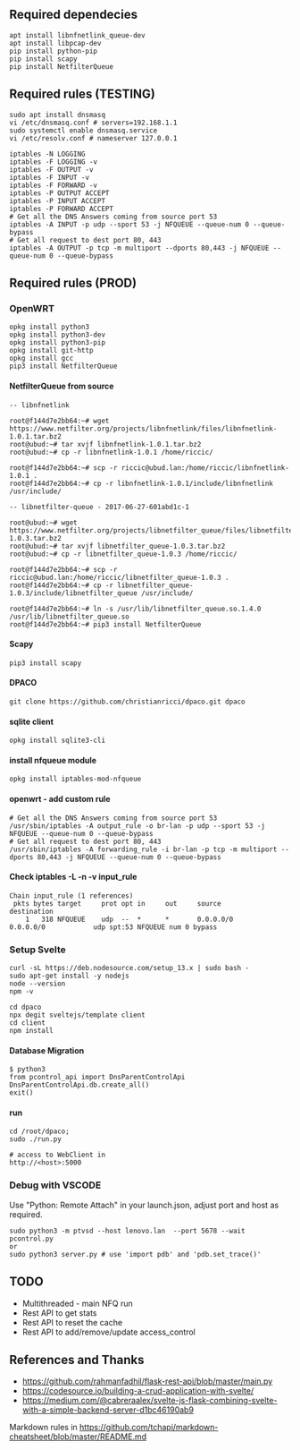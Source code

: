 ## Required dependecies ## 
```shell
apt install libnfnetlink_queue-dev
apt install libpcap-dev
pip install python-pip
pip install scapy
pip install NetfilterQueue
```

## Required rules (TESTING) ## 
```shell
sudo apt install dnsmasq
vi /etc/dnsmasq.conf # servers=192.168.1.1
sudo systemctl enable dnsmasq.service
vi /etc/resolv.conf # nameserver 127.0.0.1

iptables -N LOGGING
iptables -F LOGGING -v
iptables -F OUTPUT -v
iptables -F INPUT -v
iptables -F FORWARD -v
iptables -P OUTPUT ACCEPT
iptables -P INPUT ACCEPT
iptables -P FORWARD ACCEPT
# Get all the DNS Answers coming from source port 53
iptables -A INPUT -p udp --sport 53 -j NFQUEUE --queue-num 0 --queue-bypass
# Get all request to dest port 80, 443
iptables -A OUTPUT -p tcp -m multiport --dports 80,443 -j NFQUEUE --queue-num 0 --queue-bypass
```

## Required rules (PROD) ## 
### OpenWRT ###
```shell
opkg install python3
opkg install python3-dev
opkg install python3-pip
opkg install git-http
opkg install gcc
pip3 install NetfilterQueue
```
#### NetfilterQueue from source ####
```shell
-- libnfnetlink

root@f144d7e2bb64:~# wget https://www.netfilter.org/projects/libnfnetlink/files/libnfnetlink-1.0.1.tar.bz2
root@ubud:~# tar xvjf libnfnetlink-1.0.1.tar.bz2
root@ubud:~# cp -r libnfnetlink-1.0.1 /home/riccic/

root@f144d7e2bb64:~# scp -r riccic@ubud.lan:/home/riccic/libnfnetlink-1.0.1 .
root@f144d7e2bb64:~# cp -r libnfnetlink-1.0.1/include/libnfnetlink /usr/include/

-- libnetfilter-queue - 2017-06-27-601abd1c-1

root@ubud:~# wget https://www.netfilter.org/projects/libnetfilter_queue/files/libnetfilter_queue-1.0.3.tar.bz2
root@ubud:~# tar xvjf libnetfilter_queue-1.0.3.tar.bz2
root@ubud:~# cp -r libnetfilter_queue-1.0.3 /home/riccic/

root@f144d7e2bb64:~# scp -r riccic@ubud.lan:/home/riccic/libnetfilter_queue-1.0.3 .
root@f144d7e2bb64:~# cp -r libnetfilter_queue-1.0.3/include/libnetfilter_queue /usr/include/

root@f144d7e2bb64:~# ln -s /usr/lib/libnetfilter_queue.so.1.4.0 /usr/lib/libnetfilter_queue.so
root@f144d7e2bb64:~# pip3 install NetfilterQueue
```
#### Scapy ####
```shell
pip3 install scapy
```
#### DPACO ####
```shell
git clone https://github.com/christianricci/dpaco.git dpaco
```
#### sqlite client ####
```shell
opkg install sqlite3-cli
```
#### install nfqueue module ####
```shell
opkg install iptables-mod-nfqueue
```
#### openwrt - add custom rule ####
```shell
# Get all the DNS Answers coming from source port 53
/usr/sbin/iptables -A output_rule -o br-lan -p udp --sport 53 -j NFQUEUE --queue-num 0 --queue-bypass
# Get all request to dest port 80, 443
/usr/sbin/iptables -A forwarding_rule -i br-lan -p tcp -m multiport --dports 80,443 -j NFQUEUE --queue-num 0 --queue-bypass
```
#### Check iptables -L -n -v input_rule ####
```shell
Chain input_rule (1 references)
 pkts bytes target     prot opt in     out     source               destination
    1   318 NFQUEUE    udp  --  *      *       0.0.0.0/0            0.0.0.0/0            udp spt:53 NFQUEUE num 0 bypass
```
### Setup Svelte ###
```shell
curl -sL https://deb.nodesource.com/setup_13.x | sudo bash -
sudo apt-get install -y nodejs
node --version
npm -v

cd dpaco
npx degit sveltejs/template client
cd client
npm install
```

#### Database Migration ####
```shell
$ python3
from pcontrol_api import DnsParentControlApi
DnsParentControlApi.db.create_all()
exit()
```

#### run ####
```shell
cd /root/dpaco; 
sudo ./run.py

# access to WebClient in
http://<host>:5000
```

### Debug with VSCODE ####
Use "Python: Remote Attach" in your launch.json, adjust port and host as required.
```shell
sudo python3 -m ptvsd --host lenovo.lan  --port 5678 --wait pcontrol.py
or 
sudo python3 server.py # use 'import pdb' and 'pdb.set_trace()'
```

## TODO ## 
* Multithreaded - main NFQ run
* Rest API to get stats
* Rest API to reset the cache
* Rest API to add/remove/update access_control

## References and Thanks ##
* https://github.com/rahmanfadhil/flask-rest-api/blob/master/main.py
* https://codesource.io/building-a-crud-application-with-svelte/
* https://medium.com/@cabreraalex/svelte-js-flask-combining-svelte-with-a-simple-backend-server-d1bc46190ab9

Markdown rules in https://github.com/tchapi/markdown-cheatsheet/blob/master/README.md